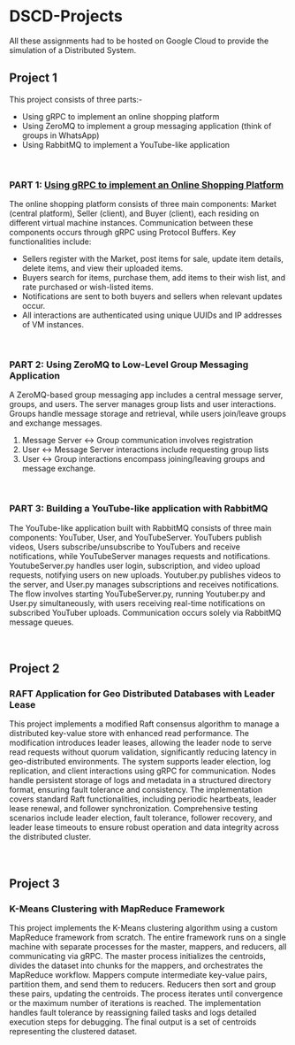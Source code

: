 # DSCD-Projects
All these assignments had to be hosted on Google Cloud to provide the simulation of a Distributed System. <br>
## Project 1
This project consists of  three parts:-<br>
<ul>
<li>Using gRPC to implement an online shopping platform</li>
<li>Using ZeroMQ to implement a group messaging application (think of groups in WhatsApp)</li>
<li>Using RabbitMQ to implement a YouTube-like application</li>
</ul>
<br>

### PART 1: <u>Using gRPC to implement an Online Shopping Platform</u>
The online shopping platform consists of three main components: Market (central platform), Seller (client), and Buyer (client), each residing on different virtual machine instances. Communication between these components occurs through gRPC using Protocol Buffers. Key functionalities include:
<ul>
<li>Sellers register with the Market, post items for sale, update item details, delete items, and view their uploaded items.</li>
<li>Buyers search for items, purchase them, add items to their wish list, and rate purchased or wish-listed items.</li>
<li>Notifications are sent to both buyers and sellers when relevant updates occur.</li>
<li>All interactions are authenticated using unique UUIDs and IP addresses of VM instances.</li>
</ul>
<br>

### PART 2: Using ZeroMQ to Low-Level Group Messaging Application
A ZeroMQ-based group messaging app includes a central message server, groups, and users. The server manages group lists and user interactions. Groups handle message storage and retrieval, while users join/leave groups and exchange messages. 
<ol>
<li>Message Server ↔ Group communication involves registration</li>
<li>User ↔ Message Server interactions include requesting group lists</li>
<li>User ↔ Group interactions encompass joining/leaving groups and message exchange.</li>
</ol>
<br>

### PART 3: Building a YouTube-like application with RabbitMQ
The YouTube-like application built with RabbitMQ consists of three main components: YouTuber, User, and YouTubeServer. YouTubers publish videos, Users subscribe/unsubscribe to YouTubers and receive notifications, while YouTubeServer manages requests and notifications. YoutubeServer.py handles user login, subscription, and video upload requests, notifying users on new uploads. Youtuber.py publishes videos to the server, and User.py manages subscriptions and receives notifications. The flow involves starting YouTubeServer.py, running Youtuber.py and User.py simultaneously, with users receiving real-time notifications on subscribed YouTuber uploads. Communication occurs solely via RabbitMQ message queues. <br><br><br>

## Project 2
### RAFT Application for Geo Distributed Databases with Leader Lease
This project implements a modified Raft consensus algorithm to manage a distributed key-value store with enhanced read performance. The modification introduces leader leases, allowing the leader node to serve read requests without quorum validation, significantly reducing latency in geo-distributed environments. The system supports leader election, log replication, and client interactions using gRPC for communication. Nodes handle persistent storage of logs and metadata in a structured directory format, ensuring fault tolerance and consistency. The implementation covers standard Raft functionalities, including periodic heartbeats, leader lease renewal, and follower synchronization. Comprehensive testing scenarios include leader election, fault tolerance, follower recovery, and leader lease timeouts to ensure robust operation and data integrity across the distributed cluster.<br><br><br> 

## Project 3
### K-Means Clustering with MapReduce Framework
This project implements the K-Means clustering algorithm using a custom MapReduce framework from scratch. The entire framework runs on a single machine with separate processes for the master, mappers, and reducers, all communicating via gRPC. The master process initializes the centroids, divides the dataset into chunks for the mappers, and orchestrates the MapReduce workflow. Mappers compute intermediate key-value pairs, partition them, and send them to reducers. Reducers then sort and group these pairs, updating the centroids. The process iterates until convergence or the maximum number of iterations is reached. The implementation handles fault tolerance by reassigning failed tasks and logs detailed execution steps for debugging. The final output is a set of centroids representing the clustered dataset.
